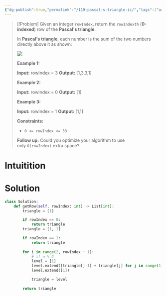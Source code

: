 ```yaml
---
{"dg-publish":true,"permalink":"/119-pascal-s-triangle-ii/","tags":["array","dp"]}
---
```


> [!Problem]
> Given an integer `rowIndex`, return the `rowIndexth` (**0-indexed**) row of the **Pascal's triangle**.
> 
> In **Pascal's triangle**, each number is the sum of the two numbers directly above it as shown:
> 
> ![](https://upload.wikimedia.org/wikipedia/commons/0/0d/PascalTriangleAnimated2.gif)
> 
> **Example 1:**
> 
> **Input:** rowIndex = 3
> **Output:** [1,3,3,1]
> 
> **Example 2:**
> 
> **Input:** rowIndex = 0
> **Output:** [1]
> 
> **Example 3:**
> 
> **Input:** rowIndex = 1
> **Output:** [1,1]
> 
> **Constraints:**
> 
> - `0 <= rowIndex <= 33`
> 
> **Follow up:** Could you optimize your algorithm to use only `O(rowIndex)` extra space?


# Intuitition

# Solution
```python
class Solution:
    def getRow(self, rowIndex: int) -> List[int]:
        triangle = [1]

        if rowIndex == 0:
            return triangle
        triangle = [1, 1]

        if rowIndex == 1:
            return triangle
        
        for i in range(2, rowIndex + 1):
            # if n % 2
            level = [1]
            level.extend([triangle[j-1] + triangle[j] for j in range(1, i)])
            level.extend([1])

            triangle = level
        
        return triangle
```